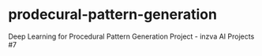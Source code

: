 # prodecural-pattern-generation
Deep Learning for Procedural Pattern Generation Project - inzva AI Projects #7
